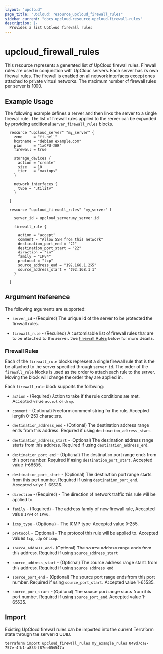 ```yaml
---
layout: "upcloud"
page_title: "UpCloud: resource_upcloud_firewall_rules"
sidebar_current: "docs-upcloud-resource-upcloud-firewall-rules"
description: |-
  Provides a list UpCloud firewall rules
---
```


# upcloud_firewall_rules

This resource represents a generated list of UpCloud firewall rules.  Firewall rules are used in conjunction with UpCloud servers.
Each server has its own firewall rules. The firewall is enabled on all network interfaces except ones attached to private virtual networks.
The maximum number of firewall rules per server is 1000.

## Example Usage

The following example defines a server and then links the server to a single firewall rule.
The list of firewall rules applied to the server can be expanded by providing additional `server_firewall_rules` blocks.

```hcl
  resource "upcloud_server" "my_server" {
    zone     = "fi-hel1"
    hostname = "debian.example.com"
    plan     = "1xCPU-2GB"
    firewall = true

    storage_devices {
      action = "create"
      size   = 10
      tier   = "maxiops"
    }

    network_interfaces {
      type = "utility"
    }

  }

  resource "upcloud_firewall_rules" "my_server" {

    server_id = upcloud_server.my_server.id

    firewall_rule {

      action = "accept"
      comment = "Allow SSH from this network"
      destination_port_end = "22"
      destination_port_start = "22"
      direction = "in"
      family = "IPv4"
      protocol = "tcp"
      source_address_end = "192.168.1.255"
      source_address_start = "192.168.1.1"
    }

  }
```

## Argument Reference

The following arguments are supported:

* `server_id` - (Required) The unique id of the server to be protected the firewall rules.

* `firewall_rule` - (Required) A customisable list of firewall rules that are to be attached to the server. See [Firewall Rules](#firewall-rules) below for more details.


### Firewall Rules

Each of the `firewall_rule` blocks represent a single firewall rule that is the be attached to the server specified through `server_id`.
The order of the `firewall_rule` blocks is used as the order to attach each rule to the server.  Moving the block will change the order they are applied in.

Each `firewall_rule` block supports the following:

* `action` - (Required) Action to take if the rule conditions are met. Accepted value `accept` or `drop`.

* `comment` - (Optional) Freeform comment string for the rule.  Accepted length 0-250 characters.

* `destination_address_end` - (Optional) The destination address range ends from this address.  Required if using `destination_address_start`.

* `destination_address_start` - (Optional) The destination address range starts from this address.  Required if using `destination_address_end`.

* `destination_port_end` - (Optional) The destination port range ends from this port number. Required if using `destination_port_start`.  Accepted value 1-65535.

* `destination_port_start` - (Optional) The destination port range starts from this port number. Required if using `destination_port_end`. Accepted valye 1-65535.

* `direction` - (Required) - The direction of network traffic this rule will be applied to.

* `family` - (Required) - The address family of new firewall rule, Accepted value `IPv4` or `IPv6`.

* `icmp_type` - (Optional) - The ICMP type.  Accepted value 0-255.

* `protocol` - (Optional) - The protocol this rule will be applied to.  Accepted values `tcp`, `udp` or `icmp`.

* `source_address_end` - (Optional) The source address range ends from this address. Required if using `source_address_start`

* `source_address_start` - (Optional) The source address range starts from this address. Required if using `source_address_end`

* `source_port_end` - (Optional) The source port range ends from this port number.  Required if using `source_port_start`.  Accepted value 1-65535.

* `source_port_start` - (Optional) The source port range starts from this port number.  Required if using `source_port_end`.  Accepted value 1-65535.

## Import

Existing UpCloud firewall rules can be imported into the current Terraform state through the server id UUID.

```hcl
terraform import upcloud_firewall_rules.my_example_rules 049d7ca2-757e-4fb1-a833-f87ee056547a
```
